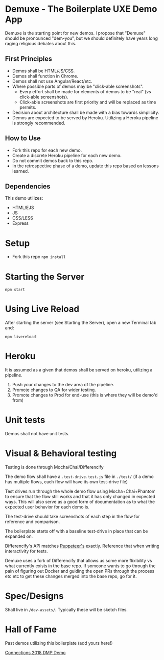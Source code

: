 # Demuxe - The Boilerplate UXE Demo App
Demuxe is the starting point for new demos. I propose that "Demuxe" should be pronounced "dem-you", but we should definitely have years long raging religious debates about this.

## First Principles
- Demos shall be HTML/JS/CSS. 
- Demos shall function in Chrome.
- Demos shall not use Angular/React/etc.
- Where possible parts of demos may be "click-able screenshots".
	- Every effort shall be made for elements of demos to be "real" (vs click-able screenshots). 
	- Click-able screenshots are first priority and will be replaced as time permits.
- Decision about architecture shall be made with a bias towards simplicity.
- Demos are expected to be served by Heroku. Utilizing a Heroku pipeline is strongly recommended.

## How to Use
- Fork this repo for each new demo. 
- Create a discrete Heroku pipeline for each new demo.
- Do not commit demos back to this repo. 
- In the retrospective phase of a demo, update this repo based on lessons learned.

## Dependencies
This demo utilizes:
- HTML/EJS
- JS
- CSS/LESS
- Express

# Setup
- Fork this repo
`npm install`

# Starting the Server
`npm start`

# Using Live Reload
After starting the server (see Starting the Server), open a new Terminal tab and:

`npm livereload`

# Heroku
It is assumed as a given that demos shall be served on heroku, utilizing a pipeline.

1. Push your changes to the dev area of the pipeline.
2. Promote changes to QA for wider testing.
3. Promote changes to Prod for end-use (this is where they will be demo'd from)

# Unit tests
Demos shall not have unit tests.

# Visual & Behavioral testing
Testing is done through Mocha/Chai/Differencify

The demo flow shall have a `.test-drive.test.js` file in `./test/` (if a demo has multiple flows, each flow will have its own test-drive file)

Test drives run through the whole demo flow using Mocha+Chai+Phantom to ensure that the flow still works and that it has only changed in expected ways. This will also serve as a good form of documentation as to what the expected user behavior for each demo is.

The test-drive should take screenshots of each step in the flow for reference and comparison.

The boilerplate starts off with a baseline test-drive in place that can be expanded on.

Differencify's API matches [Puppeteer's](https://github.com/GoogleChrome/puppeteer/blob/master/docs/api.md) exactly. Reference that when writing interactivity for tests.

Demuxe uses a fork of Differencify that allows us some more flixibility vs what currently exists in the base repo. If someone wants to go through the pain of figuring out Docker and guiding the open PRs through the process etc etc to get these changes merged into the base repo, go for it.

# Spec/Designs
Shall live in `/dev-assets/`. Typically these will be sketch files.


# Hall of Fame
Past demos utilizing this boilerplate (add yours here!)

[Connections 2018 DMP Demo](https://github.exacttarget.com/uxarchitecture/cnx-dmp-2018)
